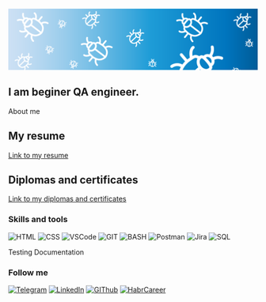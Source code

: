 [![Header](https://github.com/barbater/barbater/blob/main/assets/bugs.png)](https://www.linkedin.com/in/barbater/)

## I am beginer QA engineer.

About me

## My resume

[Link to my resume](https://spb.hh.ru/applicant/resumes/view?resume=be883c79ff0b378d740039ed1f626744627147)

## Diplomas and certificates

[Link to my diplomas and certificates](https://drive.google.com/drive/folders/13KCTI081lk6HgiLmjiIRYEQZOsozUpz7?usp=sharing)

### Skills and tools

![HTML](https://img.shields.io/badge/HTML-black?style=for-the-badge&logo=html)
![CSS](https://img.shields.io/badge/CSS-black?style=for-the-badge&logo=css)
![VSCode](https://img.shields.io/badge/VSCode-black?style=for-the-badge&logo=visualstudiocode)
![GIT](https://img.shields.io/badge/GIT-black?style=for-the-badge&logo=git)
![BASH](https://img.shields.io/badge/BASH-black?style=for-the-badge&logo=bash)
![Postman](https://img.shields.io/badge/Postman-black?style=for-the-badge&logo=postman)
![Jira](https://img.shields.io/badge/Jira-black?style=for-the-badge&logo=jira)
![SQL](https://img.shields.io/badge/PostgreSQL-black?style=for-the-badge&logo=PostgreSQL)

Testing Documentation

### Follow me

[![Telegram](https://img.shields.io/badge/Telegram-black?style=for-the-badge&logo=telegram)](https://t.me/barbater)
[![LinkedIn](https://img.shields.io/badge/LinkedIn-black?style=for-the-badge&logo=linkedin)](https://www.linkedin.com/in/barbater/)
[![GIThub](https://img.shields.io/badge/GIThub-black?style=for-the-badge&logo=github)](https://github.com/barbater)
[![HabrCareer](https://img.shields.io/badge/HabrCareer-black?style=for-the-badge&logo=HabrCareer)](https://career.habr.com/barbater)
